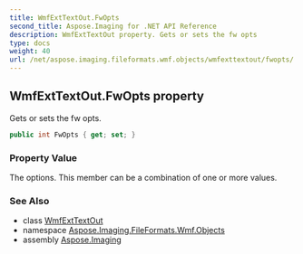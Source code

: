 ```yaml
---
title: WmfExtTextOut.FwOpts
second_title: Aspose.Imaging for .NET API Reference
description: WmfExtTextOut property. Gets or sets the fw opts
type: docs
weight: 40
url: /net/aspose.imaging.fileformats.wmf.objects/wmfexttextout/fwopts/
---
```

## WmfExtTextOut.FwOpts property

Gets or sets the fw opts.

```csharp
public int FwOpts { get; set; }
```

### Property Value

The options. This member can be a combination of one or more values.

### See Also

* class [WmfExtTextOut](../)
* namespace [Aspose.Imaging.FileFormats.Wmf.Objects](../../wmfexttextout/)
* assembly [Aspose.Imaging](../../../)


